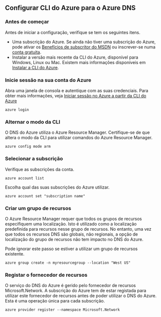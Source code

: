 ## <a name="set-up-azure-cli-for-azure-dns"></a>Configurar CLI do Azure para o Azure DNS

### <a name="before-you-begin"></a>Antes de começar

Antes de iniciar a configuração, verifique se tem os seguintes itens.

* Uma subscrição do Azure. Se ainda não tiver uma subscrição do Azure, pode ativar os [Benefícios de subscritor do MSDN](https://azure.microsoft.com/pricing/member-offers/msdn-benefits-details/) ou inscrever-se numa [conta gratuita](https://azure.microsoft.com/pricing/free-trial/).
* Instalar a versão mais recente da CLI do Azure, disponível para Windows, Linux ou Mac. Existem mais informações disponíveis em [Instalar a CLI do Azure](../articles/xplat-cli-install.md).

### <a name="sign-in-to-your-azure-account"></a>Inicie sessão na sua conta do Azure

Abra uma janela de consola e autentique com as suas credenciais. Para obter mais informações, veja [Iniciar sessão no Azure a partir da CLI do Azure](../articles/xplat-cli-connect.md)

```azurecli
azure login
```

### <a name="switch-cli-mode"></a>Alternar o modo da CLI

O DNS do Azure utiliza o Azure Resource Manager. Certifique-se de que altera o modo da CLI para utilizar comandos do Azure Resource Manager.

```azurecli
azure config mode arm
```

### <a name="select-the-subscription"></a>Selecionar a subscrição

Verifique as subscrições da conta.

```azurecli
azure account list
```

Escolha qual das suas subscrições do Azure utilizar.

```azurecli
azure account set "subscription name"
```

### <a name="create-a-resource-group"></a>Criar um grupo de recursos

O Azure Resource Manager requer que todos os grupos de recursos especifiquem uma localização. Isto é utilizado como a localização predefinida para recursos nesse grupo de recursos. No entanto, uma vez que todos os recursos DNS são globais, não regionais, a opção de localização do grupo de recursos não tem impacto no DNS do Azure.

Pode ignorar este passo se estiver a utilizar um grupo de recursos existente.

```azurecli
azure group create -n myresourcegroup --location "West US"
```

### <a name="register-resource-provider"></a>Registar o fornecedor de recursos

O serviço do DNS do Azure é gerido pelo fornecedor de recursos Microsoft.Network. A subscrição do Azure tem de estar registada para utilizar este fornecedor de recursos antes de poder utilizar o DNS do Azure. Esta é uma operação única para cada subscrição.

```azurecli
azure provider register --namespace Microsoft.Network
```



<!--HONumber=Jan17_HO1-->


